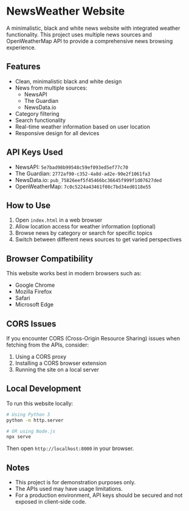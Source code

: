 # NewsWeather Website

A minimalistic, black and white news website with integrated weather functionality. This project uses multiple news sources and OpenWeatherMap API to provide a comprehensive news browsing experience.

## Features

- Clean, minimalistic black and white design
- News from multiple sources:
  - NewsAPI
  - The Guardian
  - NewsData.io
- Category filtering
- Search functionality
- Real-time weather information based on user location
- Responsive design for all devices

## API Keys Used

- NewsAPI: `5e7bad98b99548c59ef093ed5ef77c70`
- The Guardian: `2772af90-c352-4a8d-ad2e-90e2f1061fa3`
- NewsData.io: `pub_75826eef5f45466bc36645f999f1d07627ded`
- OpenWeatherMap: `7c0c5224a43461f08c7bd34ed0118e55`

## How to Use

1. Open `index.html` in a web browser
2. Allow location access for weather information (optional)
3. Browse news by category or search for specific topics
4. Switch between different news sources to get varied perspectives

## Browser Compatibility

This website works best in modern browsers such as:
- Google Chrome
- Mozilla Firefox
- Safari
- Microsoft Edge

## CORS Issues

If you encounter CORS (Cross-Origin Resource Sharing) issues when fetching from the APIs, consider:

1. Using a CORS proxy
2. Installing a CORS browser extension
3. Running the site on a local server

## Local Development

To run this website locally:

```bash
# Using Python 3
python -m http.server

# OR using Node.js
npx serve
```

Then open `http://localhost:8000` in your browser.

## Notes

- This project is for demonstration purposes only.
- The APIs used may have usage limitations.
- For a production environment, API keys should be secured and not exposed in client-side code. 